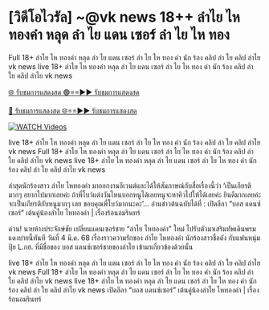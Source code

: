 # [วิดีโอไวรัล] ~@vk news 18++ ลำไย ไห ทองคำ หลุด ลํา ไย แดน เซอร์ ลํา ไย ไห ทอง


Full 18+ ลำไย ไห ทองคำ หลุด ลํา ไย แดน เซอร์ ลํา ไย ไห ทอง คํา นัก ร้อง คลิป ลำ ใย คลิป ลำไย vk news live 18+ ลำไย ไห ทองคำ หลุด ลํา ไย แดน เซอร์ ลํา ไย ไห ทอง คํา นัก ร้อง คลิป ลำ ใย คลิป ลำไย vk news


[🌐 รับชมการแสดงสด 🟢==►► รับชมการแสดงสด](https://ultra-bulletin.blogspot.com/p/ultra-bulletin-25.html)

[🔴 รับชมการแสดงสด 🌐==►► รับชมการแสดงสด](https://ultra-bulletin.blogspot.com/p/ultra-bulletin-25.html)

[![WATCH Videos](https://i.imgur.com/dJHk4Zq.gif)](https://ultra-bulletin.blogspot.com/p/ultra-bulletin-25.html)


live 18+ ลำไย ไห ทองคำ หลุด ลํา ไย แดน เซอร์ ลํา ไย ไห ทอง คํา นัก ร้อง คลิป ลำ ใย คลิป ลำไย vk news Full 18+ ลำไย ไห ทองคำ หลุด ลํา ไย แดน เซอร์ ลํา ไย ไห ทอง คํา นัก ร้อง คลิป ลำ ใย คลิป ลำไย vk news live 18+ ลำไย ไห ทองคำ หลุด ลํา ไย แดน เซอร์ ลํา ไย ไห ทอง คํา นัก ร้อง คลิป ลำ ใย คลิป ลำไย vk news

ล่าสุดนักร้องสาว ลำไย ไหทองคำ มาออกงานอีเวนต์และได้ให้สัมภาษณ์กับสื่อเรื่องนี้ว่า ‘เป็นเกียรติมากๆ อยากไปมากเลยค่ะ ถ้าพี่โบว์แต่งวันไหนบอกหนูได้เลยหนูจะหาคิวไปให้ได้เลยค่ะ ยินดีมากเลยค่ะ จะเป็นเกียรติกับหนูมากๆ เลย ขอบคุณพี่โบว์มากนะคะ’... อ่านข่าวต้นฉบับได้ที่ : เปิดลีลา “บอส แดนซ์เซอร์” เต้นคู่น้องลำไย ไหทองคำ | เรื่องร้อนอมรินทร์

ด่วน! นายห้างประจักษ์ชัย เปลี่ยนแดนเซอร์ชาย “ลำไย ไหทองคำ” ใหม่ ไปรับตัวมาเสริมทัพเดินพรมแดงบ่ายนี้ทันที
วันที่ 4 มี.ค. 68 เรื่องราวความรักของ ลำไย ไหทองคำ นักร้องสาวชื่อดัง กับแฟนหนุ่ม ปุ้ย L.กฮ. ที่มีชื่อของ บอส แดนซ์เซอร์ชายของลำไย เข้ามาเกี่ยวข้องด้วยนั้น 

live 18+ ลำไย ไห ทองคำ หลุด ลํา ไย แดน เซอร์ ลํา ไย ไห ทอง คํา นัก ร้อง คลิป ลำ ใย คลิป ลำไย vk news Full 18+ ลำไย ไห ทองคำ หลุด ลํา ไย แดน เซอร์ ลํา ไย ไห ทอง คํา นัก ร้อง คลิป ลำ ใย คลิป ลำไย vk news live 18+ ลำไย ไห ทองคำ หลุด ลํา ไย แดน เซอร์ ลํา ไย ไห ทอง คํา นัก ร้อง คลิป ลำ ใย คลิป ลำไย vk news เปิดลีลา “บอส แดนซ์เซอร์” เต้นคู่น้องลำไย ไหทองคำ | เรื่องร้อนอมรินทร์